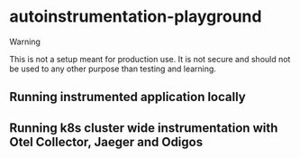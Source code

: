# autoinstrumentation-playground

> [!WARNING]
> This is not a setup meant for production use. It is not secure and should not be used to any other purpose than testing and learning.

## Running instrumented application locally

## Running k8s cluster wide instrumentation with Otel Collector, Jaeger and Odigos